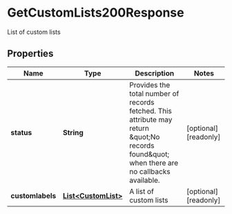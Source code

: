

# GetCustomLists200Response

List of custom lists

## Properties

| Name | Type | Description | Notes |
|------------ | ------------- | ------------- | -------------|
|**status** | **String** | Provides the total number of records fetched. This attribute may return \&quot;No records found\&quot; when there are no callbacks available. |  [optional] [readonly] |
|**customlabels** | [**List&lt;CustomList&gt;**](CustomList.md) | A list of custom lists |  [optional] [readonly] |



